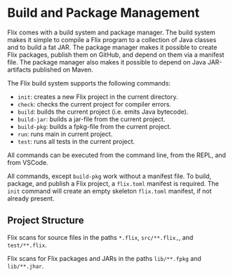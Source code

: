 # Build and Package Management

Flix comes with a build system and package manager. The build system makes it
simple to compile a Flix program to a collection of Java classes and to build a
fat JAR. The package manager makes it possible to create Flix packages, publish
them on GitHub, and depend on them via a manifest file. The package manager also
makes it possible to depend on Java JAR-artifacts published on Maven. 

The Flix build system supports the following commands:

- `init`: creates a new Flix project in the current directory.
- `check`: checks the current project for compiler errors.
- `build`: builds the current project (i.e. emits Java bytecode).
- `build-jar`: builds a jar-file from the current project. 
- `build-pkg`: builds a fpkg-file from the current project. 
- `run`: runs main in current project.  
- `test`: runs all tests in the current project.

All commands can be executed from the command line, from the REPL, and from
VSCode.

All commands, except `build-pkg` work without a manifest file. To build,
package, and publish a Flix project, a `flix.toml` manifest is required. The
`init` command will create an empty skeleton `flix.toml` manifest, if not
already present. 

## Project Structure

Flix scans for source files in the paths `*.flix`, `src/**.flix,`, and
`test/**.flix`.

Flix scans for Flix packages and JARs in the paths `lib/**.fpkg` and
`lib/**.jhar`.
